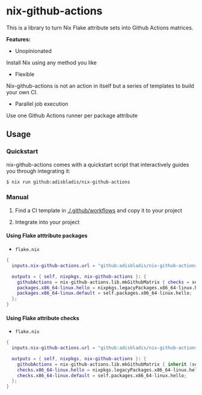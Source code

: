 # nix-github-actions
This is a library to turn Nix Flake attribute sets into Github Actions matrices.

**Features:**

- Unopinionated

Install Nix using any method you like

- Flexible

Nix-github-actions is not an action in itself but a series of templates to build your own CI.

- Parallel job execution

Use one Github Actions runner per package attribute

## Usage

### Quickstart
nix-github-actions comes with a quickstart script that interactively guides you through integrating it:
``` bash
$ nix run github:adisbladis/nix-github-actions
```

### Manual

1. Find a CI template in [./.github/workflows](./.github/workflows) and copy it to your project

2. Integrate into your project

#### Using Flake atttribute packages

- `flake.nix`
``` nix
{
  inputs.nix-github-actions.url = "github:adisbladis/nix-github-actions";

  outputs = { self, nixpkgs, nix-github-actions }: {
    githubActions = nix-github-actions.lib.mkGithubMatrix { checks = self.packages; };
    packages.x86_64-linux.hello = nixpkgs.legacyPackages.x86_64-linux.hello;
    packages.x86_64-linux.default = self.packages.x86_64-linux.hello;
  };
}
```

#### Using Flake attribute checks

- `flake.nix`
``` nix
{
  inputs.nix-github-actions.url = "github:adisbladis/nix-github-actions";

  outputs = { self, nixpkgs, nix-github-actions }: {
    githubActions = nix-github-actions.lib.mkGithubMatrix { inherit (self) checks; };
    checks.x86_64-linux.hello = nixpkgs.legacyPackages.x86_64-linux.hello;
    checks.x86_64-linux.default = self.packages.x86_64-linux.hello;
  };
}
```
